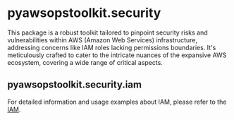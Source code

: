 # pyawsopstoolkit.security

This package is a robust toolkit tailored to pinpoint security risks and vulnerabilities within AWS (Amazon Web
Services) infrastructure, addressing concerns like IAM roles lacking permissions boundaries. It's meticulously crafted
to cater to the intricate nuances of the expansive AWS ecosystem, covering a wide range of critical aspects.

## pyawsopstoolkit.security.iam

For detailed information and usage examples about IAM, please refer to the [IAM](IAM.md).